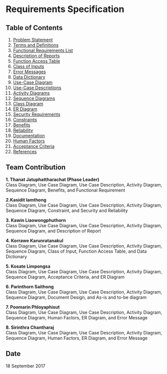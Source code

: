 # Requirements Specification

## Table of Contents

1. [Problem Statement](./sections/1-problem-statement.md)
2. [Terms and Definitions](./sections/2-terms-and-definitions.md)
3. [Functional Requirements List](./sections/3-functional-requirements-list.md)
4. [Description of Reports](./sections/4-description-of-reports.md)
5. [Function Access Table](./sections/5-function-access-table.md)
6. [Class of Inputs](./sections/6-class-of-inputs.md)
7. [Error Messages](./sections/7-error-messages.md)
8. [Data Dictionary](./sections/8-data-dictionary.md)
9. [Use-Case Diagram](./sections/9-use-case-diagram.md)
10. [Use-Case Descriptions](./sections/10-use-case-descriptions.md)
11. [Activity Diagrams](./sections/11-activity-diagrams.md)
12. [Sequence Diagrams](./sections/12-sequence-diagrams.md)
13. [Class Diagram](./sections/13-class-diagram.md)
14. [ER Diagram](./sections/14-er-diagram.md)
15. [Security Requirements](./sections/15-security-requirements.md)
16. [Constraints](./sections/16-constraints.md)
17. [Benefits](./sections/17-benefits.md)
18. [Reliability](./sections/18-reliability.md)
19. [Documentation](./sections/19-documentation.md)
20. [Human Factors](./sections/20-human-factors.md)
21. [Acceptance Criteria](./sections/21-acceptance-criteria.md)
22. [References](./sections/22-references.md)

## Team Contribution
**1. Thanat Jatuphattharachat (Phase Leader)**<br>
Class Diagram, Use Case Diagram, Use Case Description, Activity Diagram, Sequence Diagram, Benefits, and 
Functional Requirement 

**2.Kasidit Iamthong**<br>
Class Diagram, Use Case Diagram, Use Case Description, Activity Diagram, Sequence Diagram, Constraint, and Security and Reliability

**3. Kawin Liaowongphuthorn**<br>
Class Diagram, Use Case Diagram, Use Case Description, Activity Diagram, Sequence Diagram, and Description of Report

**4. Korrawe Karunratanakul**<br>
Class Diagram, Use Case Diagram, Use Case Description, Activity Diagram, Sequence Diagram, Class of Input, Function Access Table, and Data Dictionary

**5. Kosate Limpongsa**<br>
Class Diagram, Use Case Diagram, Use Case Description, Activity Diagram, Sequence Diagram, Acceptance Criteria, and ER Diagram

**6. Parinthorn Saithong**<br>
Class Diagram, Use Case Diagram, Use Case Description, Activity Diagram, Sequence Diagram, Document Design, and As-is and to-be diagram

**7. Poomarin Phloyaphisut**<br>
Class Diagram, Use Case Diagram, Use Case Description, Activity Diagram, Sequence Diagram, Human Factors, ER Diagram, and Error Message

**8. Sirinthra Chantharaj**<br>
Class Diagram, Use Case Diagram, Use Case Description, Activity Diagram, Sequence Diagram, Human Factors, ER Diagram, and Error Message

## Date
18 September 2017
